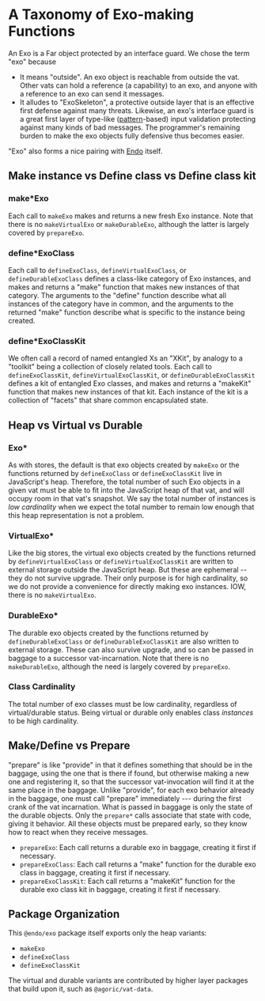 # A Taxonomy of Exo-making Functions

An Exo is a Far object protected by an interface guard. We chose the term "exo" because
* It means "outside". An exo object is reachable from outside the vat. Other vats can hold a reference (a capability) to an exo, and anyone with a reference to an exo can send it messages.
* It alludes to "ExoSkeleton", a protective outside layer that is an effective first defense against many threats. Likewise, an exo's interface guard is a great first layer of type-like ([pattern](https://github.com/endojs/endo/tree/HEAD/packages/patterns)-based) input validation protecting against many kinds of bad messages. The programmer's remaining burden to make the exo objects fully defensive thus becomes easier.

"Exo" also forms a nice pairing with [Endo](https://github.com/endojs/endo) itself.

## Make instance vs Define class vs Define class kit

### make*Exo
Each call to `makeExo` makes and returns a new fresh Exo instance. Note that there is no `makeVirtualExo` or `makeDurableExo`, although the latter is largely covered by `prepareExo`.

### define*ExoClass
Each call to `defineExoClass`, `defineVirtualExoClass`, or `defineDurableExoClass` defines a class-like category of Exo instances, and makes and returns a "make" function that makes new instances of that category. The arguments to the "define" function describe what all instances of the category have in common, and the arguments to the returned "make" function describe what is specific to the instance being created.

### define*ExoClassKit
We often call a record of named entangled Xs an "XKit", by analogy to a "toolkit" being a collection of closely related tools. Each call to `defineExoClassKit`, `defineVirtualExoClassKit`, or `defineDurableExoClassKit` defines a kit of entangled Exo classes, and makes and returns a "makeKit" function that makes new instances of that kit. Each instance of the kit is a collection of "facets" that share common encapsulated state.

## Heap vs Virtual vs Durable

### Exo*
As with stores, the default is that exo objects created by `makeExo` or the functions returned by `defineExoClass` or `defineExoClassKit` live in JavaScript's heap. Therefore, the total number of such Exo objects in a given vat must be able to fit into the JavaScript heap of that vat, and will occupy room in that vat's snapshot. We say the total number of instances is *low cardinality* when we expect the total number to remain low enough that this heap representation is not a problem.

### VirtualExo*
Like the big stores, the virtual exo objects created by the functions returned by `defineVirtualExoClass` or `defineVirtualExoClassKit` are written to external storage outside the JavaScript heap. But these are ephemeral -- they do not survive upgrade. Their only purpose is for high cardinality, so we do not provide a convenience for directly making exo instances. IOW, there is no `makeVirtualExo`.

### DurableExo*
The durable exo objects created by the functions returned by `defineDurableExoClass` or `defineDurableExoClassKit` are also written to external storage. These can also survive upgrade, and so can be passed in baggage to a successor vat-incarnation. Note that there is no `makeDurableExo`, although the need is largely covered by `prepareExo`.

### Class Cardinality
The total number of exo classes must be low cardinality, regardless of virtual/durable status. Being virtual or durable only enables class *instances* to be high cardinality.

## Make/Define vs Prepare

"prepare" is like "provide" in that it defines something that should be in the baggage, using the one that is there if found, but otherwise making a new one and registering it, so that the successor vat-invocation will find it at the same place in the baggage. Unlike "provide", for each exo behavior already in the baggage, one must call "prepare" immediately --- during the first crank of the vat incarnation. What is passed in baggage is only the state of the durable objects. Only the `prepare*` calls associate that state with code, giving it behavior. All these objects must be prepared early, so they know how to react when they receive messages.

- `prepareExo`:
  Each call returns a durable exo in baggage, creating it first if necessary.
- `prepareExoClass`:
  Each call returns a "make" function for the durable exo class in baggage, creating it first if necessary.
- `prepareExoClassKit`:
  Each call returns a "makeKit" function for the durable exo class kit in baggage, creating it first if necessary.

## Package Organization

This `@endo/exo` package itself exports only the heap variants:

- `makeExo`
- `defineExoClass`
- `defineExoClassKit`

The virtual and durable variants are contributed by higher layer packages that build upon it, such as `@agoric/vat-data`.
